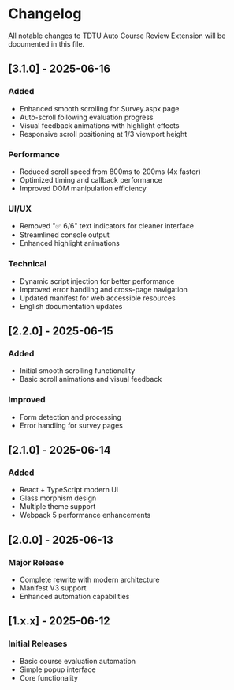 # Changelog

All notable changes to TDTU Auto Course Review Extension will be documented in this file.

## [3.1.0] - 2025-06-16

### Added
- Enhanced smooth scrolling for Survey.aspx page
- Auto-scroll following evaluation progress
- Visual feedback animations with highlight effects
- Responsive scroll positioning at 1/3 viewport height

### Performance
- Reduced scroll speed from 800ms to 200ms (4x faster)
- Optimized timing and callback performance
- Improved DOM manipulation efficiency

### UI/UX
- Removed "✅ 6/6" text indicators for cleaner interface
- Streamlined console output
- Enhanced highlight animations

### Technical
- Dynamic script injection for better performance
- Improved error handling and cross-page navigation
- Updated manifest for web accessible resources
- English documentation updates

## [2.2.0] - 2025-06-15

### Added
- Initial smooth scrolling functionality
- Basic scroll animations and visual feedback

### Improved
- Form detection and processing
- Error handling for survey pages

## [2.1.0] - 2025-06-14

### Added
- React + TypeScript modern UI
- Glass morphism design
- Multiple theme support
- Webpack 5 performance enhancements

## [2.0.0] - 2025-06-13

### Major Release
- Complete rewrite with modern architecture
- Manifest V3 support
- Enhanced automation capabilities

## [1.x.x] - 2025-06-12

### Initial Releases
- Basic course evaluation automation
- Simple popup interface
- Core functionality 